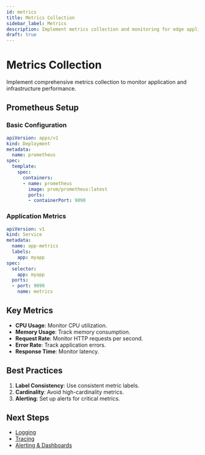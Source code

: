 ```yaml
---
id: metrics
title: Metrics Collection
sidebar_label: Metrics
description: Implement metrics collection and monitoring for edge applications
draft: true
---
```


# Metrics Collection

Implement comprehensive metrics collection to monitor application and infrastructure performance.

## Prometheus Setup

### Basic Configuration
```yaml
apiVersion: apps/v1
kind: Deployment
metadata:
  name: prometheus
spec:
  template:
    spec:
      containers:
      - name: prometheus
        image: prom/prometheus:latest
        ports:
        - containerPort: 9090
```

### Application Metrics
```yaml
apiVersion: v1
kind: Service
metadata:
  name: app-metrics
  labels:
    app: myapp
spec:
  selector:
    app: myapp
  ports:
  - port: 9090
    name: metrics
```

## Key Metrics

- **CPU Usage**: Monitor CPU utilization.
- **Memory Usage**: Track memory consumption.
- **Request Rate**: Monitor HTTP requests per second.
- **Error Rate**: Track application errors.
- **Response Time**: Monitor latency.

## Best Practices

1. **Label Consistency**: Use consistent metric labels.
2. **Cardinality**: Avoid high-cardinality metrics.
3. **Alerting**: Set up alerts for critical metrics.

## Next Steps

- [Logging](./logging.md)
- [Tracing](./tracing.md)
- [Alerting & Dashboards](./alerting-dashboards.md)
